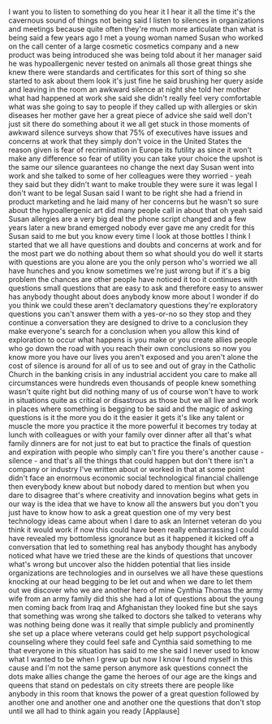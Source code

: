 
I want you to listen to something do you
hear it
I hear it all the time it&#39;s the
cavernous sound of things not being said
I listen to silences in organizations
and meetings because quite often they&#39;re
much more articulate than what is being
said a few years ago I met a young woman
named Susan who worked on the call
center of a large cosmetic cosmetics
company and a new product was being
introduced she was being told about it
her manager said he was hypoallergenic
never tested on animals all those great
things she knew there were standards and
certificates for this sort of thing so
she started to ask about them look it&#39;s
just fine he said brushing her query
aside and leaving in the room an awkward
silence at night she told her mother
what had happened at work she said she
didn&#39;t really feel very comfortable what
was she going to say to people if they
called up with allergies or skin
diseases her mother gave her a great
piece of advice she said well don&#39;t just
sit there do something about it we all
get stuck in those moments of awkward
silence surveys show that 75% of
executives have issues and concerns at
work that they simply don&#39;t voice in the
United States the reason given is fear
of recrimination in Europe its futility
as since it won&#39;t make any difference so
fear of utility you can take your choice
the upshot is the same our silence
guarantees no change
the next day Susan went into work and
she talked to some of her colleagues
were they worried - yeah they said but
they didn&#39;t want to make trouble they
were sure it was legal I don&#39;t want to
be legal Susan said I want to be right
she had a friend in product marketing
and he laid many of her concerns but he
wasn&#39;t so sure
about the hypoallergenic art did many
people call in about that
oh yeah said Susan allergies are a very
big deal the phone script changed and a
few years later a new brand emerged
nobody ever gave me any credit for this
Susan said to me but you know every time
I look at those bottles I think I
started that we all have questions and
doubts and concerns at work and for the
most part we do nothing about them so
what should you do well it starts with
questions are you alone are you the only
person who&#39;s worried
we all have hunches and you know
sometimes we&#39;re just wrong but if it&#39;s a
big problem the chances are other people
have noticed it too it continues with
questions small questions that are easy
to ask and therefore easy to answer has
anybody thought about does anybody know
more about I wonder if do you think we
could
these aren&#39;t declamatory questions
they&#39;re exploratory questions you can&#39;t
answer them with a yes-or-no so they
stop and they continue a conversation
they are designed to drive to a
conclusion they make everyone&#39;s search
for a conclusion when you allow this
kind of exploration to occur what
happens is you make or you create allies
people who go down the road with you
reach their own conclusions so now you
know more you have our lives
you aren&#39;t exposed and you aren&#39;t alone
the cost of silence is around for all of
us to see and out of gray in the
Catholic Church in the banking crisis in
any industrial accident you care to make
all circumstances were hundreds even
thousands of people knew something
wasn&#39;t quite right but did nothing many
of us of course won&#39;t have to work in
situations quite as critical or
disastrous as those but we all live and
work in places where something is
begging to be said and the magic of
asking questions is it the more you do
it the easier it gets it&#39;s like any
talent or muscle the more you practice
it the more powerful it becomes
try today at lunch with colleagues or
with your family over dinner after all
that&#39;s what family dinners are for not
just to eat but to practice the finals
of question and expiration with people
who simply can&#39;t fire you there&#39;s
another cause - silence - and that&#39;s all
the things that could happen but don&#39;t
there isn&#39;t a company or industry I&#39;ve
written about or worked in that at some
point didn&#39;t face an enormous economic
social technological financial challenge
then everybody knew about but nobody
dared to mention but when you dare to
disagree that&#39;s where creativity and
innovation begins what gets in our way
is the idea that we have to know all the
answers but you don&#39;t you just have to
know how to ask a great question one of
my very best technology ideas came about
when I dare to ask an Internet veteran
do you think it would work if now this
could have been really embarrassing I
could have revealed my bottomless
ignorance but as it happened it kicked
off a conversation that led to something
real has anybody thought has anybody
noticed what have we tried these are the
kinds of questions that uncover what&#39;s
wrong but uncover also the hidden
potential that lies inside
organizations are technologies and in
ourselves we all have these questions
knocking at our head begging to be let
out and when we dare to let them out we
discover who we are
another hero of mine Cynthia Thomas the
army wife from an army family did this
she had a lot of questions about the
young men coming back from Iraq and
Afghanistan they looked fine but she
says that something was wrong she talked
to doctors she talked to veterans why
was nothing being done was it really
that simple publicly and prominently she
set up a place where veterans could get
help support psychological counseling
where they could feel safe and Cynthia
said something to me that everyone in
this situation has said to me she said I
never used to know what I wanted to be
when I grew up but now I know I found
myself in this cause and I&#39;m not the
same person anymore ask questions
connect the dots make allies change the
game the heroes of our age are the kings
and queens that stand on pedestals on
city streets there are people like
anybody in this room that knows the
power of a great question followed by
another one and another one and another
one the questions that don&#39;t stop until
we all had to think again you ready
[Applause]

